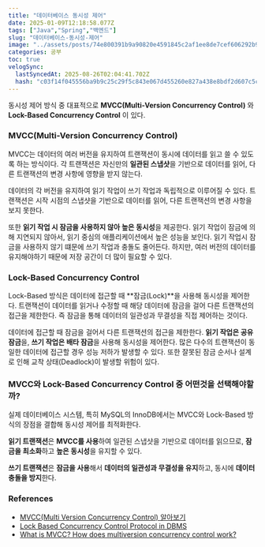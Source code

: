 ```yaml
---
title: "데이터베이스 동시성 제어"
date: 2025-01-09T12:18:58.077Z
tags: ["Java","Spring","백엔드"]
slug: "데이터베이스-동시성-제어"
image: "../assets/posts/74e800391b9a90820e4591845c2af1ee8de7cef606292b9b38610f1243128f13.png"
categories: 공부
toc: true
velogSync:
  lastSyncedAt: 2025-08-26T02:04:41.702Z
  hash: "c03f14f045556ba9b9c25c29f5c843e067d455260e827a438e8bdf2d607c5c08"
---
```


동시성 제어 방식 중 대표적으로 **MVCC(Multi-Version Concurrency Control)** 와 **Lock-Based Concurrency Control** 이 있다.

### MVCC(Multi-Version Concurrency Control)

MVCC는 데이터의 여러 버전을 유지하여 트랜잭션이 동시에 데이터를 읽고 쓸 수 있도록 하는 방식이다. 각 트랜잭션은 자신만의 **일관된 스냅샷**을 기반으로 데이터를 읽어, 다른 트랜잭션의 변경 사항에 영향을 받지 않는다.

데이터의 각 버전을 유지하여 읽기 작업이 쓰기 작업과 독립적으로 이루어질 수 있다. 트랜잭션은 시작 시점의 스냅샷을 기반으로 데이터를 읽어, 다른 트랜잭션의 변경 사항을 보지 못한다. 

또한 **읽기 작업 시 잠금을 사용하지 않아 높은 동시성**을 제공한다. 읽기 작업이 잠금에 의해 지연되지 않아서, 읽기 중심의 애플리케이션에서 높은 성능을 보인다. 읽기 작업시 잠금을 사용하지 않기 떄문에 쓰기 작업과 충돌도 줄어든다. 하지만, 여러 버전의 데이터를 유지해야하기 때문에 저장 공간이 더 많이 필요할 수 있다.

### Lock-Based Concurrency Control
Lock-Based 방식은 데이터에 접근할 때 **잠금(Lock)**을 사용해 동시성을 제어한다. 트랜잭션이 데이터를 읽거나 수정할 때 해당 데이터에 잠금을 걸어 다른 트랜잭션의 접근을 제한한다. 즉 잠금을 통해 데이터의 일관성과 무결성을 직접 제어하는 것이다.

데이터에 접근할 때 잠금을 걸어서 다른 트랜잭션의 접근을 제한한다. **읽기 작업은 공유 잠금**을, **쓰기 작업은 배타 잠금**을 사용해 동시성을 제어한다. 많은 다수의 트랜잭션이 동일한 데이터에 접근할 경우 성능 저하가 발생할 수 있다. 또한 잘못된 잠금 순서나 설계로 인해 교착 상태(Deadlock)이 발생할 위험이 있다.

### MVCC와 Lock-Based Concurrency Control 중 어떤것을 선택해야할 까?
실제 데이터베이스 시스템, 특히 MySQL의 InnoDB에서는 MVCC와 Lock-Based 방식의 장점을 결합해 동시성 제어를 최적화한다.

**읽기 트랜잭션**은 **MVCC를 사용**하여 일관된 스냅샷을 기반으로 데이터를 읽으므로, **잠금을 최소화**하고 **높은 동시성**을 유지할 수 있다.

**쓰기 트랜잭션**은 **잠금을 사용**해서 **데이터의 일관성과 무결성을 유지**하고, 동시에 **데이터 충돌을 방지**한다.

### References
- [MVCC(Multi Version Concurrency Control) 알아보기](https://monday9pm.com/mvcc-multi-version-concurrency-control-%EC%95%8C%EC%95%84%EB%B3%B4%EA%B8%B0-e4102cd97e59)
- [Lock Based Concurrency Control Protocol in DBMS](https://www.geeksforgeeks.org/lock-based-concurrency-control-protocol-in-dbms/)
- [What is MVCC? How does multiversion concurrency control work?](https://www.theserverside.com/blog/Coffee-Talk-Java-News-Stories-and-Opinions/What-is-MVCC-How-does-Multiversion-Concurrencty-Control-work)